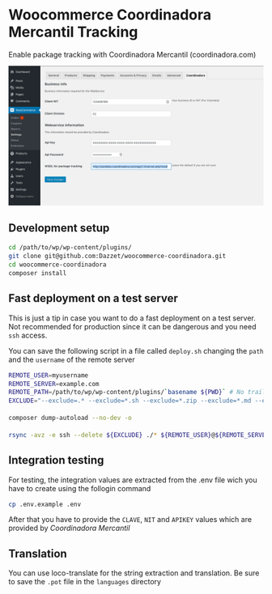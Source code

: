 # Woocommerce Coordinadora Mercantil Tracking

Enable package tracking with Coordinadora Mercantil (coordinadora.com)

![](screenshots/screenshot-1.png)

## Development setup

```bash
cd /path/to/wp/wp-content/plugins/
git clone git@github.com:Dazzet/woocommerce-coordinadora.git
cd woocommerce-coordinadora
composer install
```

## Fast deployment on a test server
This is just a tip in case you want to do a fast deployment on a test server. Not recommended for production since it can be dangerous and you need `ssh` access.

You can save the following script in a file called `deploy.sh` changing the `path` and the `username` of the remote server

```bash
REMOTE_USER=myusername
REMOTE_SERVER=example.com
REMOTE_PATH=/path/to/wp/wp-content/plugins/`basename ${PWD}` # No trailing '/'
EXCLUDE="--exclude=.* --exclude=*.sh --exclude=*.zip --exclude=*.md --exclude=composer* --exclude=phpunit* --exclude=test "

composer dump-autoload --no-dev -o

rsync -avz -e ssh --delete ${EXCLUDE} ./* ${REMOTE_USER}@${REMOTE_SERVER}:${REMOTE_PATH}/
```

## Integration testing
For testing, the integration values are extracted from the .env file wich you have to create using the follogin command
```bash
cp .env.example .env
```
After that you have to provide the `CLAVE`, `NIT` and `APIKEY` values which are provided by _Coordinadora Mercantil_

## Translation

You can use loco-translate for the string extraction and translation. Be sure to save the `.pot` file in the `languages` directory
